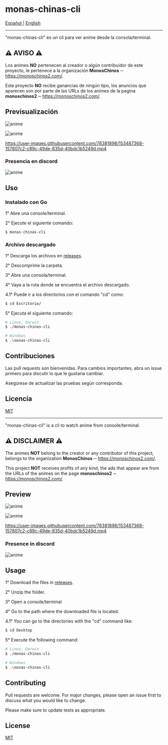 # **monas-chinas-cli**

<a href="#Español"> Español </a> |
<a href="#English"> English </a>

---

<p id="Español"></p>

"monas-chinas-cli" es un cli para ver anime desde la consola/terminal.

## ⚠️ **AVISO** ⚠️
Los animes **NO** pertenecen al creador o algún contribuidor de este proyecto,
le pertenece a la organización **MonosChinos** ─ https://monoschinos2.com/.

Este proyecto **NO** recibe ganancias de ningún tipo, los anuncios que aparecen son por parte de las URLs de los animes de la pagina **monoschinos2** ─ https://monoschinos2.com/.

## **Previsualización**

![anime](https://user-images.githubusercontent.com/78381898/153487390-1bc7976d-514d-4457-98b6-dbfaa8e43c64.png)

![anime](https://user-images.githubusercontent.com/78381898/153487393-2cf7478b-50da-4029-b5b6-91a3a3992c3c.png)

https://user-images.githubusercontent.com/78381898/153487368-157807c2-c89c-49de-835d-40bdc1b5249d.mp4


### **Presencia en discord**

![anime](https://user-images.githubusercontent.com/78381898/153275541-e0c8d18c-061e-43fc-8e7e-97842e3a0ec8.png)

## **Uso**
### **Instalado con Go**

1° Abre una console/terminal.

2° Ejecute el siguiente comando:
```bash
$ monas-chinas-cli
```

### **Archivo descargado**

1° Descarga los archivos en [releases](https://github.com/FlamesX-128/monas-chinas-cli/releases).

2° Descomprime la carpeta.

3° Abre una consola/terminal.

4° Vaya a la ruta donde se encuentra el archivo descargado.

4.1° Puede ir a los directorios con el comando "cd" como:
```bash
$ cd Escritorio/
```

5° Ejecuta el siguiente comando:
```bash
# Linux, Darwin
$ ./monas-chinas-cli

# Windows
$ .\monas-chinas-cli
```

## **Contribuciones**
Las pull requests son bienvenidas. Para cambios importantes, abra un issue primero para discutir lo que le gustaría cambiar.

Asegúrese de actualizar las pruebas según corresponda.

## **Licencia**
[MIT](https://choosealicense.com/licenses/mit/)

---

<p id="English"></p>

"monas-chinas-cli" is a cli to watch anime from console/terminal.

## ⚠️ **DISCLAIMER** ⚠️
The animes **NOT** belong to the creator or any contributor of this project,
belongs to the organization **MonosChinos** ─ https://monoschinos2.com/.

This project **NOT** receives profits of any kind, the ads that appear are from the URLs of the animes on the page **monoschinos2** ─ https://monoschinos2.com/.

## **Preview**

![anime](https://user-images.githubusercontent.com/78381898/153487390-1bc7976d-514d-4457-98b6-dbfaa8e43c64.png)

![anime](https://user-images.githubusercontent.com/78381898/153487393-2cf7478b-50da-4029-b5b6-91a3a3992c3c.png)

https://user-images.githubusercontent.com/78381898/153487368-157807c2-c89c-49de-835d-40bdc1b5249d.mp4

### **Presence in discord**

![anime](https://user-images.githubusercontent.com/78381898/153275541-e0c8d18c-061e-43fc-8e7e-97842e3a0ec8.png)

## **Usage**

1° Download the files in [releases](https://github.com/FlamesX-128/monas-chinas-cli/releases).

2° Unzip the folder.

3° Open a console/terminal

4° Go to the path where the downloaded file is located.

4.1° You can go to the directories with the "cd" command like:
```bash
$ cd Desktop
```

5° Execute the following command:
```bash
# Linux, Darwin
$ ./monas-chinas-cli

# Windows
$ .\monas-chinas-cli
```

## **Contributing**
Pull requests are welcome. For major changes, please open an issue first to discuss what you would like to change.

Please make sure to update tests as appropriate.

## **License**
[MIT](https://choosealicense.com/licenses/mit/)